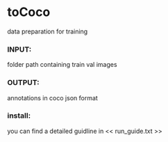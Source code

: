 # toCoco
data preparation for training 

### INPUT:
folder path containing train val images
### OUTPUT:
annotations in coco json format

### install:
you can find a detailed guidline in << run_guide.txt >>

